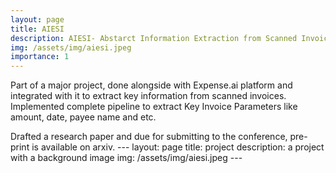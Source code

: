 ```yaml
---
layout: page
title: AIESI
description: AIESI- Abstarct Information Extraction from Scanned Invoices
img: /assets/img/aiesi.jpeg
importance: 1
---
```


Part of a major project, done alongside with Expense.ai platform and integrated with it to extract key information from scanned invoices. Implemented complete pipeline to extract Key Invoice Parameters like amount, date, payee name and etc.

Drafted a research paper and due for submitting to the conference, pre-print is available on arxiv.
    ---
    layout: page
    title: project
    description: a project with a background image
    img: /assets/img/aiesi.jpeg
    ---
<br/>
<br/>
<div class="row">
    <div class="col-sm mt-3 mt-md-0">
        <img class="img-fluid rounded z-depth-1" src="{{ '/assets/img/aiesi.jpeg' | relative_url }}" alt="" title="example image"/>
    </div>
</div>






